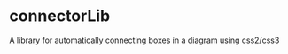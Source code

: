 connectorLib
============

A library for automatically connecting boxes in a diagram using css2/css3
